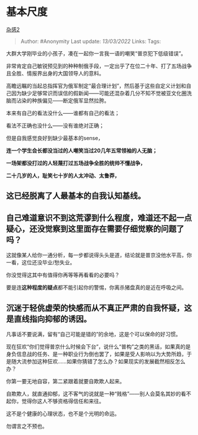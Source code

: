 # 基本尺度
[杂感2](https://zhuanlan.zhihu.com/p/476683820)

> Author: #Anonymity 
> Last update: *13/03/2022* 
> Links:
> Tags: 

大群大学刚毕业的小孩子，凑在一起你一言我一语的嘲笑“普京犯下低级错误”。

非常肯定自己敏锐预见到的种种制俄手段，一定出乎了在位二十年、打了五场战争且全胜、情报界出身的大国领导人的意料。

高瞻远瞩的当起总指挥官为俄军制定“最合理计划”，然后基于这些自定义计划和自己因为缺少足够常识而误信的假新闻——可能还混杂着几分不知不觉被亚文化圈洗脑而沾染的种族偏见——断定俄军显然拉胯。

本来有自己的看法没什么——谁都有自己的看法；

看法不正确也没什么——没有谁绝对正确；

但是自我感觉良好到缺少最基本的sense，

**连一个学生会长都没当过的人嘲笑当过20几年五常领袖的人无脑；**

**一场架都没打过的人轻蔑打过五场战争全胜的统帅不懂战争，**

**二十几岁的人，耻笑七十岁的人太冲动、太鲁莽，**

## **这已经脱离了人最基本的自我认知基线。**

## 自己难道意识不到这荒谬到什么程度，难道还不起一点疑心，还没觉察到这里面存在需要仔细觉察的问题了吗？

这就像某人给你一通分析，每一步都说得头头是道，结论就是普京没他水平高，你一看，这位还没毕业/愁失业。

你没觉得这其中有值得你再等等再看看的必要吗？

要是连**这种程度的疑点**都不能引起你的警惕，你离杀猪盘真的是近在呼吸之间。

## **沉迷于轻佻虚荣的快感而从不真正严肃的自我怀疑，这是直线指向抑郁的诱因。**

凡事话不要说满，留有“自己可能是错的”的余地，这是个可以保命的好习惯。

现在狂欢“你们觉得普京什么时候会下台”，说什么“普构”之类的黑话，如果真的是身负信息战的任务、是一种职业行为倒也罢了，如果是受人影响以为大势所趋，于是随大流参加这种狂欢……如果你猜错了怎么办？如果现实的发展截然相反怎么办？

你第一要无地自容，第二紧跟着就要自欺欺人起来。

自欺欺人，就直通抑郁，这不客气的说就是一种“贱格”——别人会莫名其妙的看不起你，觉得你这人不够资格得信任和来往。

这不是个健康的心理状态，也不是个光明的命运。

勿谓言之不预也。